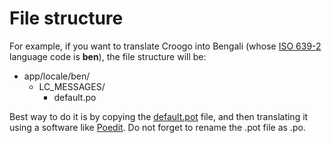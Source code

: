 # File structure

For example, if you want to translate Croogo into Bengali (whose [ISO 639-2](http://www.loc.gov/standards/iso639-2/php/code_list.php) language code is **ben**), the file structure will be:

* app/locale/ben/
   * LC\_MESSAGES/
      * default.po

Best way to do it is by copying the [default.pot](http://github.com/croogo/locale/blob/master/default.pot) file, and then translating it using a software like [Poedit](http://www.poedit.net/). Do not forget to rename the .pot file as .po.